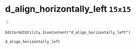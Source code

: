 # d_align_horizontally_left `15x15`
<img src="/img/d_align_horizontally_left.png" width=15 height=15>

``` CSharp
EditorGUIUtility.IconContent("d_align_horizontally_left")
```
```
d_align_horizontally_left
```
